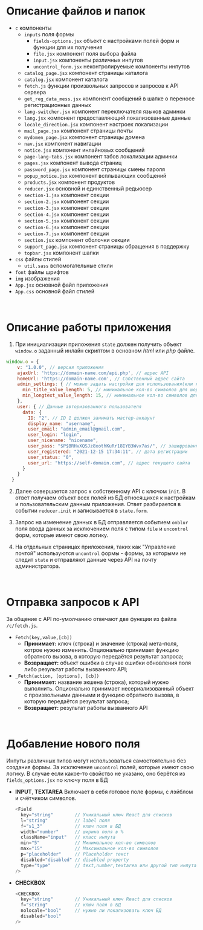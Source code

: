 

# Описание файлов и папок

- `с` компоненты
  - `inputs` поля формы
    - `fields-options.jsx` объект с настройками полей форм и функции для их получения
    - `file.jsx` компонент поля выбора файла
    - `input.jsx` компоненты различных инпутов
    - `uncontrol_form.jsx` неконтролируемые компоненты инпутов
  - `catalog_page.jsx` компонент страницы каталога
  - `catalog.jsx` компонент каталога
  - `fetch.js` функции произвольных запросов и запросов к API сервера
  - `get_reg_data_mess.jsx` компонент сообщений в шапке о переносе регистрационных данных
  - `lang-switcher.jsx` компонент переключателя языков админки
  - `lang.jsx` компонент предоставляющий локализованные данные
  - `locale_direction.jsx` компонент настроек локализации
  - `mail_page.jsx` компонент страницы почты
  - `mydomen_page.jsx` компонент страницы домена
  - `nav.jsx` компонент навигации
  - `notice.jsx` компонент инлайновых сообщений
  - `page-lang-tabs.jsx` компонент табов локализации админки
  - `pages.jsx` компонент вывода страниц
  - `password_page.jsx` компонент страницы смены пароля
  - `popup_notice.jsx` компонент всплывающих сообщений
  - `products.jsx` компонент продуктов
  - `reducer.jsx` основной и единственный редьюсер
  - `section-1.jsx` компонент секции
  - `section-2.jsx` компонент секции
  - `section-3.jsx` компонент секции
  - `section-4.jsx` компонент секции
  - `section-5.jsx` компонент секции
  - `section-6.jsx` компонент секции
  - `section-7.jsx` компонент секции
  - `section.jsx` компонент оболочки секции
  - `support_page.jsx` компонент страницы обращения в поддержку
  - `topbar.jsx` компонент шапки
- `css` файлы стилей
  - `util.sass` вспомогательные стили
- `font` файлы шрифтов
- `img` изображения
- `App.jsx` основной файл приложения
- `App.css` основной файл стилей

&nbsp;

# Описание работы приложения

1. При инициализации приложения `state` должен получить объект `window.o` заданный инлайн скриптом в основном *html* или *php* файле.
  ```javascript
  window.o = {
      v: "1.0.0", // версия приложения
      ajaxUrl: 'https://domain-name.com/api.php', // адрес API
      homeUrl: 'https://domain-name.com', // Собственный адрес сайта
      admin_settings: { // можно задать настройки для использования(или нет) внутри приложения
        min_title_value_length: 5, // минимальное кол-во символов для шортрида
        min_longtext_value_length: 15, // минимальное кол-во символов для лонгрида
      },
      user: { // Данные авторизованного пользователя
        data: {
          ID: "2", // ID 1 должен занимать мастер-аккаунт
          display_name: "username",
          user_email: "admin_email@gmail.com",
          user_login: "login",
          user_nicename: "nicename",
          user_pass: "$P$BRHvXQSJz8xothKuRr18IYB3Wvx7as/", // зашифрованный MD5 пароль
          user_registered: "2021-12-15 17:34:11", // дата регистрации
          user_status: "0",
          user_url: "https://self-domain.com", // адрес текущего сайта
        }
      }
    }
  ```
2. Далее совершается запрос к собственному API с ключом `init`. В ответ получаем объект всех полей из БД относящихся к настройкам и пользовательским данным приложения. Ответ разбирается в событии `reducer.init` и записывается в `state.form`.

3. Запрос на изменение данных в БД отправляется событием `onblur` поля ввода данных за исключением поля с типом `file` и `uncontrol` форм, которые имеют свою логику.

4. На отдельных страницах приложения, таких как "Управление почтой" используются `uncontrol` формы - формы, за которыми не следит `state` и отправляют данные через API на почту администратора.

&nbsp;

# Отправка запросов к API

За общение с API по-умолчанию отвечают две функции из файла `/c/fetch.js`.
- `Fetch(key,value,[cb])`
  - __Принимает:__ ключ (строка) и значение (строка) мета-поля, котрое нужно изменить. Опционально принимает функцию обратного вызова, в которую передаётся результат запроса;
  - __Возвращает:__ объект ошибки в случае ошибки обновления поля либо результат работы вызванного API;
- `_Fetch(action, [options], [cb])`
  - __Принимает:__ название экшена (строка), который нужно выполнить. Опционально принимает несериализованный объект с произвольными данными и функцию обратного вызова, в которую передаётся результат запроса;
  - __Возвращает:__ результат работы вызванного API

&nbsp;

# Добавление нового поля
Инпуты различных типов могут использоваться самостоятельно без создания формы. За исключение `uncontrol` полей, которые имеют свою логику.
В случае если какое-то свойство не указано, оно берётся из `fields_options.jsx` по ключу поля в БД

- __INPUT__, __TEXTAREA__
  Включает в себя готовое поле формы, с лэйблом и счётчиком символов.
  ```javascript
  <Field
    key="string"        // Уникальный ключ React для списков
    l="string"          // label поля
    f="s1_3"            // ключ поля в БД
    width="number"      // ширина поля в %
    className="input"   // класс инпута
    min="5"             // Минимальное кол-во символов
    max="15"            // Максимальное кол-во символов
    p="placeholder"     // Placeholder текст
    disabled="disabled" // disabled property
    type="type"         // text,number,textarea или другой тип инпута
  />
  ```
- __CHECKBOX__
  ```javascript
  <CHECKBOX
    key="string"        // Уникальный ключ React для списков
    f="string"          // ключ поля в БД
    nolocale="bool"     // нужно ли локализовать ключ БД
    disabled="bool"
  />
  ```